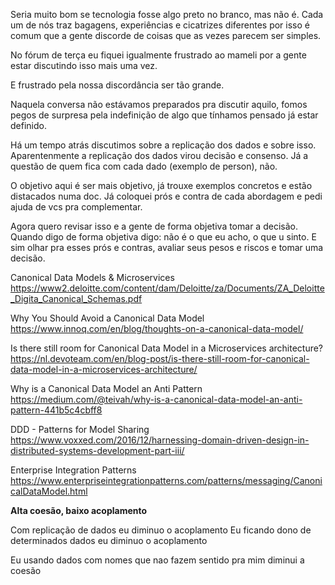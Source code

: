 Seria muito bom se tecnologia fosse algo preto no branco, mas não é. Cada um de nós traz bagagens, experiências e cicatrizes diferentes por isso é comum que a gente discorde de coisas que as vezes parecem ser simples.

No fórum de terça eu fiquei igualmente frustrado ao mameli por a gente estar discutindo isso mais uma vez.

E frustrado pela nossa discordância ser tão grande.

Naquela conversa não estávamos preparados pra discutir aquilo, fomos pegos de surpresa pela indefinição de algo que tínhamos pensado já estar definido.

Há um tempo atrás discutimos sobre a replicação dos dados e sobre isso. Aparentenmente a replicação dos dados virou decisão e consenso. Já a questão de quem fica com cada dado (exemplo de person), não.

O objetivo aqui é ser mais objetivo, já trouxe exemplos concretos e estão distacados numa doc. Já coloquei prós e contra de cada abordagem e pedi ajuda de vcs pra complementar.

Agora quero revisar isso e a gente de forma objetiva tomar a decisão. Quando digo de forma objetiva digo: não é o que eu acho, o que u sinto. E sim olhar pra esses prós e contras, avaliar seus pesos e riscos e tomar uma decisão.

Canonical Data Models & Microservices
https://www2.deloitte.com/content/dam/Deloitte/za/Documents/ZA_Deloitte_Digita_Canonical_Schemas.pdf

Why You Should Avoid a Canonical Data Model
https://www.innoq.com/en/blog/thoughts-on-a-canonical-data-model/

Is there still room for Canonical Data Model in a Microservices architecture?
https://nl.devoteam.com/en/blog-post/is-there-still-room-for-canonical-data-model-in-a-microservices-architecture/

Why is a Canonical Data Model an Anti Pattern
https://medium.com/@teivah/why-is-a-canonical-data-model-an-anti-pattern-441b5c4cbff8

DDD - Patterns for Model Sharing
https://www.voxxed.com/2016/12/harnessing-domain-driven-design-in-distributed-systems-development-part-iii/

Enterprise Integration Patterns
https://www.enterpriseintegrationpatterns.com/patterns/messaging/CanonicalDataModel.html

**Alta coesão, baixo acoplamento**

Com replicação de dados eu diminuo o acoplamento
Eu ficando dono de determinados dados eu diminuo o acoplamento

Eu usando dados com nomes que nao fazem sentido pra mim diminui a coesão
